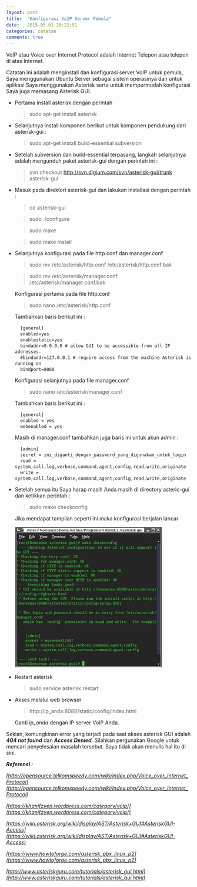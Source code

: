 ```yaml
---
layout: post
title:  "Konfigurasi VoIP Server Pemula"
date:   2015-05-01 20:21:51
categories: catatan
comments: true
---
```

VoIP atau Voice over Internet Protocol adalah Internet Telepon atau telepon di atas Internet.

Catatan ini adalah menginstall dan konfigurasi server VoIP untuk pemula, Saya menggunakan Ubuntu Server sebagai sistem operasinya dan untuk aplikasi Saya menggunakan Asterisk serta untuk mempermudah konfigurasi Saya juga memasang Asterisk GUI.

* Pertama install asterisk dengan perintah 

	> sudo apt-get install asterisk

* Selanjutnya install komponen berikut untuk komponen pendukung dari asterisk-gui :

	> sudo apt-get install build-essential subversion

* Setelah subversion dan build-essential terpasang, langkah selanjutnya adalah mengunduh paket asterisk-gui dengan perintah ini :

	> svn checkout http://svn.digium.com/svn/asterisk-gui/trunk asterisk-gui

* Masuk pada direktori asterisk-gui dan lakukan installasi dengan perintah :

	> cd asterisk-gui

	> sudo ./configure

	> sudo make

	> sudo make install

* Selanjutnya konfigurasi pada file http.conf dan manager.conf

	> sudo mv /etc/asterisk/http.conf /etc/asterisk/http.conf.bak

	> sudo mv /etc/asterisk/manager.conf /etc/asterisk/manager.conf.bak

	Konfigurasi pertama pada file http.conf

	> sudo nano /etc/asterisk/http.conf

	Tambahkan baris berikut ini :

		[general]
		enabled=yes
		enablestatic=yes
		bindaddr=0.0.0.0 # allow GUI to be accessible from all IP addresses.
		#bindaddr=127.0.0.1 # require access from the machine Asterisk is running on
		bindport=8088

	Konfigurasi selanjutnya pada file manager.conf

	> sudo nano /etc/asterisk/manager.conf

	Tambahkan baris berikut ini :

		[general]
		enabled = yes
		webenabled = yes

	Masih di manager.conf tambahkan juga baris ini untuk akun admin :

		[admin]
		secret = ini_diganti_dengan_password_yang_digunakan_untuk_login
		read = system,call,log,verbose,command,agent,config,read,write,originate
		write = system,call,log,verbose,command,agent,config,read,write,originate

* Setelah semua itu Saya harap masih Anda masih di directory asteric-gui dan ketikkan perintah :

	> sudo make checkconfig

	Jika mendapat tampilan seperti ini maka konfigurasi berjalan lancar

	![lancar](/images/6.jpg)

* Restart asterisk

	> sudo service asterisk restart

* Akses melalui web browser

	> http://ip_anda:8088/static/config/index.html

	Ganti _ip_anda_ dengan IP server VoIP Anda.

Sekian, kemungkinan error yang terjadi pada saat akses asterisk GUI adalah **_404 not found_** dan **_Access Denied_**. Silahkan pergunakan Google untuk mencari penyelesaian masalah tersebut. Saya tidak akan menulis hal itu di sini.

_**Referensi :**_

_[http://opensource.telkomspeedy.com/wiki/index.php/Voice_over_Internet_Protocol](http://opensource.telkomspeedy.com/wiki/index.php/Voice_over_Internet_Protocol)_

_[https://khanifzyen.wordpress.com/category/voip/](https://khanifzyen.wordpress.com/category/voip/)_

_[https://wiki.asterisk.org/wiki/display/AST/Asterisk+GUI#AsteriskGUI-Access](https://wiki.asterisk.org/wiki/display/AST/Asterisk+GUI#AsteriskGUI-Access)_

_[https://www.howtoforge.com/asterisk_pbx_linux_p2](https://www.howtoforge.com/asterisk_pbx_linux_p2)_

_[http://www.asteriskguru.com/tutorials/asterisk_gui.html](http://www.asteriskguru.com/tutorials/asterisk_gui.html)_
